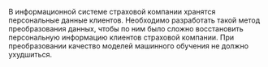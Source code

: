 В информационной системе страховой компании хранятся персональные данные клиентов. Необходимо разработать такой метод преобразования данных, чтобы по ним было сложно восстановить персональную информацию клиентов страховой компании. 
При преобразовании качество моделей машинного обучения не должно ухудшиться.